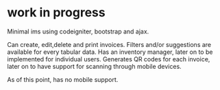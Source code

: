 # work in progress
Minimal ims using codeigniter, bootstrap and ajax.

Can create, edit,delete and print invoices. 
Filters and/or suggestions are available for every tabular data.
Has an inventory manager, later on to be implemented for individual users.
Generates QR codes for each invoice, later on to have support for scanning through mobile devices.

As of this point, has no mobile support.
